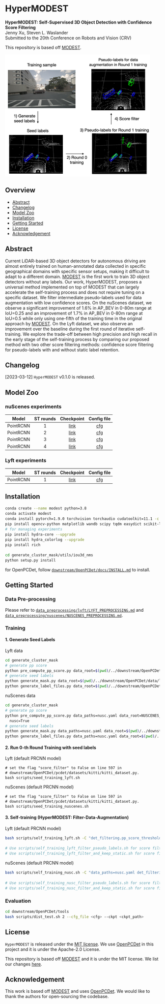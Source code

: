 # HyperMODEST

**HyperMODEST: Self-Supervised 3D Object Detection with Confidence Score Filtering**\
Jenny Xu, Steven L. Waslander\
Submitted to the 20th Conference on Robots and Vision (CRV)

This repository is based off [MODEST](https://arxiv.org/pdf/2203.15882.pdf). 

![Figure](figures/intro_nuscenes_1984.png)

## Overview
- [Abstract](#abstract)
- [Changelog](#changelog)
- [Model Zoo](#model-zoo)
- [Installation](#installation)
- [Getting Started](#getting-started)
- [License](#license)
- [Acknowledgement](#acknowledgement)

## Abstract
Current LiDAR-based 3D object detectors for autonomous driving are almost entirely trained on human-annotated data collected in specific geographical domains with specific sensor setups, making it difficult to adapt to a different domain. [MODEST](https://arxiv.org/pdf/2203.15882.pdf) is the first work to train 3D object detectors without any labels. Our work, HyperMODEST, proposes a universal method implemented on top of MODEST that can largely accelerate the self-training process and does not require tuning on a specific dataset. We filter intermediate pseudo-labels used for data augmentation with low confidence scores. On the nuScenes dataset, we observe a significant improvement of 1.6\% in AP_BEV in 0-80m range at IoU=0.25 and an improvement of 1.7\% in AP_BEV in 0-80m range at IoU=0.5 while only using one-fifth of the training time in the original approach by [MODEST](https://arxiv.org/pdf/2203.15882.pdf). On the Lyft dataset, we also observe an improvement over the baseline during the first round of iterative self-training. We explore the trade-off between high precision and high recall in the early stage of the self-training process by comparing our proposed method with two other score filtering methods: confidence score filtering for pseudo-labels with and without static label retention.

## Changelog
[2023-03-12] `HyperMODEST` v0.1.0 is released. 

## Model Zoo 

### nuScenes experiments
| Model | ST rounds | Checkpoint  | Config file |
| ----- | :----:  | :----: | :----: |
| PointRCNN | 1 | [link](https://drive.google.com/file/d/1C-qTkmoHjUC8EgaWfqbgIZ9TlgzHoOsu/view?usp=share_link) | [cfg](downstream/OpenPCDet/tools/cfgs/nuscenes_boston_models/pointrcnn_dynamic_obj.yaml) |
| PointRCNN | 2 | [link](https://drive.google.com/file/d/1_f_pATVTlYscuRTAC5BzTWKV-cnY5Pd9/view?usp=share_link) | [cfg](downstream/OpenPCDet/tools/cfgs/nuscenes_boston_models/pointrcnn_dynamic_obj.yaml) |
| PointRCNN | 3 | [link](https://drive.google.com/file/d/1hL4vIEdvN1cqKeJWfsGpouyURHwMn-Yb/view?usp=share_link) | [cfg](downstream/OpenPCDet/tools/cfgs/nuscenes_boston_models/pointrcnn_dynamic_obj.yaml) |
| PointRCNN | 4 | [link](https://drive.google.com/file/d/1Cwspy_8kb8pgBgkMy70WoweudDTAAk18/view?usp=share_link) | [cfg](downstream/OpenPCDet/tools/cfgs/nuscenes_boston_models/pointrcnn_dynamic_obj.yaml) |


### Lyft experiments
| Model | ST rounds | Checkpoint  | Config file |
| ----- | :----:  | :----: | :----: |
| PointRCNN | 1 | [link](https://drive.google.com/file/d/1VtHSx_8h7O6JRfBiMmBKjGlEnDxEi2BC/view?usp=share_link) | [cfg](downstream/OpenPCDet/tools/cfgs/lyft_models/pointrcnn_dynamic_obj.yaml) |


## Installation
```bash
conda create --name modest python=3.8
conda activate modest
conda install pytorch=1.9.0 torchvision torchaudio cudatoolkit=11.1 -c pytorch -c nvidia
pip install opencv-python matplotlib wandb scipy tqdm easydict scikit-learn pyquaternion pillow==8.3.2
# for managing experiments
pip install hydra-core --upgrade
pip install hydra_colorlog --upgrade
pip install rich

cd generate_cluster_mask/utils/iou3d_nms
python setup.py install
```
for OpenPCDet, follow [`downstream/OpenPCDet/docs/INSTALL.md`](downstream/OpenPCDet/docs/INSTALL.md) to install.

## Getting Started

### Data Pre-processing
Please refer to [`data_preprocessing/lyft/LYFT_PREPROCESSING.md`](data_preprocessing/lyft/LYFT_PREPROCESSING.md) and
[`data_preprocessing/nuscenes/NUSCENES_PREPROCESSING.md`](data_preprocessing/nuscenes/NUSCENES_PREPROCESSING.md).

### Training
#### 1. Generate Seed Labels
Lyft data
```bash
cd generate_cluster_mask
# generate pp score
python pre_compute_pp_score.py data_root=$(pwd)/../downstream/OpenPCDet/data/lyft/training
# generate seed labels
python generate_mask.py data_root=$(pwd)/../downstream/OpenPCDet/data/lyft/training
python generate_label_files.py data_root=$(pwd)/../downstream/OpenPCDet/data/lyft/training
```
nuScenes data
```bash
cd generate_cluster_mask
# generate pp score
python pre_compute_pp_score.py data_paths=nusc.yaml data_root=NUSCENES_KITTI_FORMAT_20HZ/training \
  nusc=True
# generate seed labels
python generate_mask.py data_paths=nusc.yaml data_root=$(pwd)/../downstream/OpenPCDet/data/nuscenes_boston/training plane_estimate.max_hs=-1.3
python generate_label_files.py data_paths=nusc.yaml data_root=$(pwd)/../downstream/OpenPCDet/data/nuscenes_boston/training image_shape="[900, 1600]"
```

#### 2. Run 0-th Round Training with seed labels
Lyft (default PRCNN model)
```
# set the flag "score_filter" to False on line 597 in 
# downstream/OpenPCDet/pcdet/datasets/kitti/kitti_dataset.py.
bash scripts/seed_training_lyft.sh
```
nuScenes (default PRCNN model)
```
# set the flag "score_filter" to False on line 597 in 
# downstream/OpenPCDet/pcdet/datasets/kitti/kitti_dataset.py.
bash scripts/seed_training_nuscenes.sh
```

#### 3. Self-training (HyperMODEST: Filter-Data-Augmentation)
Lyft (default PRCNN model)
```bash
bash scripts/self_training_lyft.sh -C "det_filtering.pp_score_threshold=0.7 det_filtering.pp_score_percentile=20 data_paths.bbox_info_save_dst=null calib_path=$(pwd)/downstream/OpenPCDet/data/lyft/training/calib ptc_path=$(pwd)/downstream/OpenPCDet/data/lyft/training/velodyne"

# Use scripts/self_training_lyft_filter_pseudo_labels.sh for score filtering on pseudo-labels, referred to as Algorithm 1 "Filter-Pseudo-Labels" in the paper. 
# Use scripts/self_training_lyft_filter_and_keep_static.sh for score fitering on pseudo-labels with static labels retention, referred to as Algorithm 2 "Filter-And-Keep-Static" in the paper. 

```
nuScenes (default PRCNN model)
```bash
bash scripts/self_training_nusc.sh -C "data_paths=nusc.yaml det_filtering.pp_score_threshold=0.7 det_filtering.pp_score_percentile=20 data_paths.bbox_info_save_dst=null calib_path=$(pwd)/downstream/OpenPCDet/data/nuscenes_boston/training/calib ptc_path=$(pwd)/downstream/OpenPCDet/data/nuscenes_boston/training/velodyne image_shape=[900,1600]"

# Use scripts/self_training_nusc_filter_pseudo_labels.sh for score filtering on pseudo-labels, referred to as Algorithm 1 "Filter-Pseudo-Labels" in the paper. 
# Use scripts/self_training_nusc_filter_and_keep_static.sh for score fitering on pseudo-labels with static labels retention, referred to as Algorithm 2 "Filter-And-Keep-Static" in the paper. 
```

### Evaluation
```bash
cd downstream/OpenPCDet/tools
bash scripts/dist_test.sh 2 --cfg_file <cfg> --ckpt <ckpt_path>
```

## License
`HyperMODEST` is released under the [MIT license](LICENSE).
We use [OpenPCDet](https://github.com/open-mmlab/OpenPCDet) in this project and it is under the Apache-2.0 License.

This repository is based off [MODEST](https://github.com/YurongYou/MODEST) and it is under the MIT license.
We list our changes [here](CHANGES.md).

## Acknowledgement
This work is based off [MODEST](https://github.com/YurongYou/MODEST) and uses [OpenPCDet](https://github.com/open-mmlab/OpenPCDet). We would like to thank the authors for open-sourcing the codebase. 

